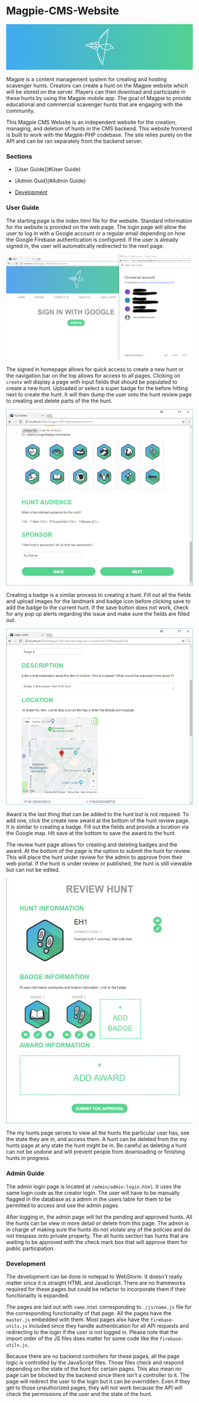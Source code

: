 # Magpie-CMS-Website
![banner](./docs/imgs/banner.png)

Magpie is a content management system for creating and hosting scavenger hunts. Creators can create a hunt on the Magpie website which will be stored on the server. Players can then download and participate in these hunts by using the Magpie mobile app. The goal of Magpie to provide educational and commercial scavenger hunts that are engaging with the community.

This Magpie CMS Website is an independent website for the creation, managing, and deletion of hunts in the CMS backend. This website frontend is built to work with the Magpie-PHP codebase. The site relies purely on the API and can be ran separately from the backend server.

### Sections
 - [User Guide](#User Guide)
 
 - [Admin Guid](#Admin Guide)

 - [Development](#Development)

### User Guide
The starting page is the index.html file for the website. Standard information for the website is provided on the web page. The login page will allow the user to log in with a Google account or a regular email depending on how the Google Firebase authentication is configured. If the user is already signed in, the user will automatically redirected to the next page.

![sign in](./docs/imgs/sign-in.png)

The signed in homepage allows for quick access to create a new hunt or the navigation bar on the top allows for access to all pages. Clicking on `create` will display a page with input fields that should be populated to create a new hunt. Uploaded or select a super badge for the before hitting next to create the hunt. It will then dump the user onto the hunt review page to creating and delete parts of the the hunt.

![create hunt](./docs/imgs/create-hunt.png)

Creating a badge is a similar process to creating a hunt. Fill out all the fields and upload images for the landmark and badge icon before clicking save to add the badge to the current hunt. If the save button does not work, check for any pop up alerts regarding the issue and make sure the fields are filled out.

![create badge](./docs/imgs/create-badge.png)

Award is the last thing that can be added to the hunt but is not required. To add one, click the create new award at the bottom of the hunt review page. It is similar to creating a badge. Fill out the fields and provide a location via the Google map. Hit save at the bottom to save the award to the hunt.

The review hunt page allows for creating and deleting badges and the award. At the bottom of the page is the option to submit the hunt for review. This will place the hunt under review for the admin to approve from their web portal. If the hunt is under review or published, the hunt is still viewable but can not be edited. 

![hunt review](./docs/imgs/hunt-review.png)

The my hunts page serves to view all the hunts the particular user has, see the state they are in, and access them. A hunt can be deleted from the my hunts page at any state the hunt might be in. Be careful as deleting a hunt can not be undone and will prevent people from downloading or finishing hunts in progress.

### Admin Guide
The admin login page is located at `/admin/admin-login.html`. It uses the same login code as the creator login. The user will have to be manually flagged in the database as a admin in the users table for them to be permitted to access and use the admin pages.

After logging in, the admin page will list the pending and approved hunts. All the hunts can be view in more detail or delete from this page. The admin is in charge of making sure the hunts do not violate any of the policies and do not trespass onto private property. The all hunts section has hunts that are waiting to be approved with the check mark box that will approve them for public participation.

### Development
The development can be done in notepad to WebStorm. It doesn't really matter since it is straight HTML and JavaScript. There are no frameworks required for these pages but could be refactor to incorporate them if their functionality is expanded.

The pages are laid out with `name.html` corresponding to `./js/name.js` file for the corresponding functionality of that page. All the pages have the `master.js` embedded with them. Most pages also have the `firebase-utils.js` included since they handle authentication for all API requests and redirecting to the login if the user is not logged in. Please note that the import order of the JS files does matter for some code like the `firebase-utils.js`.

Because there are no backend controllers for these pages, all the page logic is controlled by the JavaScript files. Those files check and respond depending on the state of the hunt for certain pages. This also mean no page can be blocked by the backend since there isn't a controller to it. The page will redirect the user to the login but it can be overridden. Even if they get to those unauthorized pages, they will not work because the API will check the permissions of the user and the state of the hunt.
